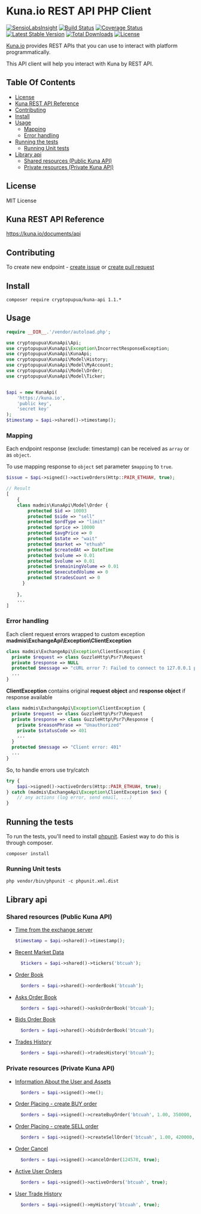 # Kuna.io REST API PHP Client

[![SensioLabsInsight][sensiolabs-insight-image]][sensiolabs-insight-link]
[![Build Status][testing-image]][testing-link]
[![Coverage Status][coverage-image]][coverage-link]
[![Latest Stable Version][stable-image]][package-link]
[![Total Downloads][downloads-image]][package-link]
[![License][license-image]][license-link]

[Kuna.io](https://kuna.io/documents/api) provides REST APIs that you can use
 to interact with platform programmatically.

This API client will help you interact with Kuna by REST API. 
 
## Table Of Contents

- [License](#license)
- [Kuna REST API Reference](#kuna-rest-api-reference)
- [Contributing](#contributing)
- [Install](#install)
- [Usage](#usage)
    - [Mapping](#mapping)
    - [Error handling](#error-handling)
- [Running the tests](#running-the-tests)
    - [Running Unit tests](#running-unit-tests)
- [Library api](#library-api)    
    - [Shared resources (Public Kuna API)](#shared-resources-public-kuna-api)    
    - [Private resources (Private Kuna API) ](#private-resources-private-kuna-api)    


## License

MIT License

## Kuna REST API Reference

https://kuna.io/documents/api


## Contributing
To create new endpoint - [create issue](https://github.com/madmis/kuna-api/issues/new) 
or [create pull request](https://github.com/madmis/kuna-api/compare)


## Install
    
    composer require cryptopupua/kuna-api 1.1.*


## Usage
```php
require __DIR__.'/vendor/autoload.php';

use cryptopupua\KunaApi\Api;
use cryptopupua\KunaApi\Exception\IncorrectResponseException;
use cryptopupua\KunaApi\KunaApi;
use cryptopupua\KunaApi\Model\History;
use cryptopupua\KunaApi\Model\MyAccount;
use cryptopupua\KunaApi\Model\Order;
use cryptopupua\KunaApi\Model\Ticker;


$api = new KunaApi(
    'https://kuna.io',
    'public key',
    'secret key'
);
$timestamp = $api->shared()->timestamp();
```
### Mapping

Each endpoint response (exclude: timestamp) can be received as `array` or as `object`.

To use mapping response to `object` set parameter `$mapping` to `true`. 

```php
$issue = $api->signed()->activeOrders(Http::PAIR_ETHUAH, true);

// Result
[
    {
    class madmis\KunaApi\Model\Order {
        protected $id => 10003
        protected $side => "sell"
        protected $ordType => "limit"
        protected $price => 10000
        protected $avgPrice => 0
        protected $state => "wait"
        protected $market => "ethuah"
        protected $createdAt => DateTime
        protected $volume => 0.01
        protected $volume => 0.01
        protected $remainingVolume => 0.01
        protected $executedVolume => 0
        protected $tradesCount => 0
      }
    
    },
    ...
] 
```

### Error handling
Each client request errors wrapped to custom exception **madmis\ExchangeApi\Exception\ClientException**  

```php
class madmis\ExchangeApi\Exception\ClientException {
  private $request => class GuzzleHttp\Psr7\Request
  private $response => NULL
  protected $message => "cURL error 7: Failed to connect to 127.0.0.1 port 8080: Connection refused (see http://curl.haxx.se/libcurl/c/libcurl-errors.html)"
  ...
}
```

**ClientException** contains original **request object** and **response object** if response available

```php
class madmis\ExchangeApi\Exception\ClientException {
  private $request => class GuzzleHttp\Psr7\Request 
  private $response => class GuzzleHttp\Psr7\Response {
    private $reasonPhrase => "Unauthorized"
    private $statusCode => 401
    ...
  }
  protected $message => "Client error: 401"
  ...  
}
```

So, to handle errors use try/catch

```php
try {
    $api->signed()->activeOrders(Http::PAIR_ETHUAH, true);
} catch (madmis\ExchangeApi\Exception\ClientException $ex) {
    // any actions (log error, send email, ...) 
}
``` 


## Running the tests
To run the tests, you'll need to install [phpunit](https://phpunit.de/). 
Easiest way to do this is through composer.

    composer install

### Running Unit tests

    php vendor/bin/phpunit -c phpunit.xml.dist


[testing-link]: https://travis-ci.org/madmis/kuna-api
[testing-image]: https://travis-ci.org/madmis/kuna-api.svg?branch=master

[sensiolabs-insight-link]: https://insight.sensiolabs.com/projects/77152883-412e-4a91-86b6-fb976243a020
[sensiolabs-insight-image]: https://insight.sensiolabs.com/projects/77152883-412e-4a91-86b6-fb976243a020/mini.png

[package-link]: https://packagist.org/packages/madmis/kuna-api
[downloads-image]: https://poser.pugx.org/madmis/kuna-api/downloads
[stable-image]: https://poser.pugx.org/madmis/kuna-api/v/stable
[license-image]: https://poser.pugx.org/madmis/kuna-api/license
[license-link]: https://packagist.org/packages/madmis/kuna-api

[coverage-link]: https://coveralls.io/github/madmis/kuna-api?branch=master
[coverage-image]: https://coveralls.io/repos/github/madmis/kuna-api/badge.svg?branch=master

## Library api

### Shared resources (Public Kuna API)

* [Time from the exchange server](https://kuna.io/api/v2/timestamp)

    ```php
    $timestamp = $api->shared()->timestamp();
    ```

* [Recent Market Data](https://kuna.io/api/v2/tickers/btcuah)

   ```php
     $tickers = $api->shared()->tickers('btcuah');
   ```

* [Order Book](https://kuna.io/api/v2/order_book?market=btcuah)

   ```php
     $orders = $api->shared()->orderBook('btcuah');
   ```

* [Asks Order Book](https://kuna.io/api/v2/order_book?market=btcuah)

   ```php
     $orders = $api->shared()->asksOrderBook('btcuah');
   ```

* [Bids Order Book](https://kuna.io/api/v2/order_book?market=btcuah)

   ```php
     $orders = $api->shared()->bidsOrderBook('btcuah');
   ```

* [Trades History](https://kuna.io/api/v2/trades?market=btcuah)

   ```php
     $orders = $api->shared()->tradesHistory('btcuah');
   ```

### Private resources (Private Kuna API) 

* [Information About the User and Assets](https://kuna.io/api/v2/members/me)

   ```php
     $orders = $api->signed()->me();
   ```

* [Order Placing - create BUY order](https://kuna.io/api/v2/orders)

   ```php
     $orders = $api->signed()->createBuyOrder('btcuah', 1.00, 350000, true);
   ```

* [Order Placing - create SELL order](https://kuna.io/api/v2/orders)

   ```php
     $orders = $api->signed()->createSellOrder('btcuah', 1.00, 420000, true);
   ```

* [Order Cancel](https://kuna.io/api/v2/order/delete)

   ```php
     $orders = $api->signed()->cancelOrder(124578, true);
   ```

* [Active User Orders](https://kuna.io/api/v2/orders)

   ```php
     $orders = $api->signed()->activeOrders('btcuah', true);
   ```

* [User Trade History](https://kuna.io/api/v2/trades/my)

   ```php
     $orders = $api->signed()->myHistory('btcuah', true);
   ```
